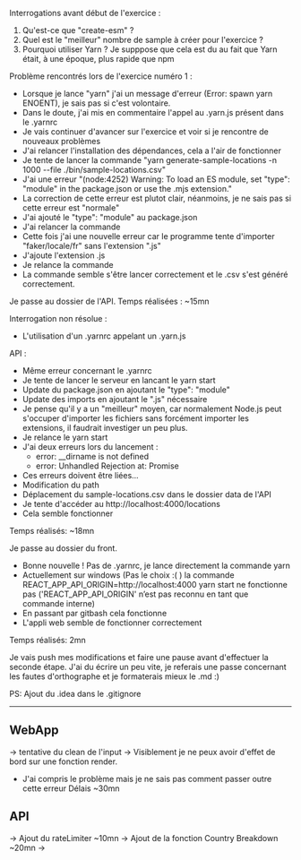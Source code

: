 Interrogations avant début de l'exercice : 
1) Qu'est-ce que "create-esm" ?
2) Quel est le "meilleur" nombre de sample à créer pour l'exercice ?
3) Pourquoi utiliser Yarn ?
   Je supppose que cela est du au fait que Yarn était, à une époque, plus rapide que npm
   
Problème  rencontrés lors de l'exercice numéro 1 :
- Lorsque je lance "yarn" j'ai un message d'erreur (Error: spawn yarn ENOENT), je sais pas si c'est volontaire.
- Dans le doute, j'ai mis en commentaire l'appel au .yarn.js présent dans le .yarnrc
- Je vais continuer d'avancer sur l'exercice et voir si je rencontre de nouveaux problèmes
- J'ai relancer l'installation des dépendances, cela a l'air de fonctionner
- Je tente de lancer la commande "yarn generate-sample-locations -n 1000 --file ./bin/sample-locations.csv"
- J'ai une erreur "(node:4252) Warning: To load an ES module, set "type": "module" in the package.json or use the .mjs extension."
- La correction de cette erreur est plutot clair, néanmoins, je ne sais pas si cette erreur est "normale"
- J'ai ajouté le "type": "module" au package.json
- J'ai relancer la commande
- Cette fois j'ai une nouvelle erreur car le programme tente d'importer "faker/locale/fr" sans l'extension ".js"
- J'ajoute l'extension .js
- Je relance la commande
- La commande semble s'être lancer correctement et le .csv s'est généré correctement.


Je passe au dossier de l'API.
Temps réalisées : ~15mn

Interrogation non résolue : 
- L'utilisation d'un .yarnrc appelant un .yarn.js
 
 API :
 - Même erreur concernant le .yarnrc
 - Je tente de lancer le serveur en lancant le yarn start
 - Update du package.json en ajoutant le "type": "module"
 - Update des imports en ajoutant le ".js" nécessaire
 - Je pense qu'il y a un "meilleur" moyen, car normalement Node.js peut s'occuper d'importer les fichiers sans forcément
 importer les extensions, il faudrait investiger un peu plus.
 - Je relance le yarn start
 - J'ai deux erreurs lors du lancement : 
    - error: __dirname is not defined
    - error: Unhandled Rejection at: Promise
- Ces erreurs doivent être liées...
- Modification du path 
- Déplacement du sample-locations.csv dans le dossier data de l'API
- Je tente d'accéder au http://localhost:4000/locations
- Cela semble fonctionner

Temps réalisés: ~18mn



Je passe au dossier du front.
- Bonne nouvelle ! Pas de .yarnrc, je lance directement la commande yarn
- Actuellement sur windows (Pas le choix :( ) la commande REACT_APP_API_ORIGIN=http://localhost:4000 yarn start ne fonctionne pas
('REACT_APP_API_ORIGIN' n’est pas reconnu en tant que commande interne)
- En passant par gitbash cela fonctionne
- L'appli web semble de fonctionner correctement

Temps réalisés: 2mn

Je vais push mes modifications et faire une pause avant d'effectuer la seconde étape.
J'ai du écrire un peu vite, je referais une passe concernant les fautes d'orthographe 
et je formaterais mieux le .md :)

PS: Ajout du .idea dans le .gitignore 

-----
WebApp
- 
 -> tentative du clean de l'input
 -> Visiblement je ne peux avoir d'effet de bord sur une fonction render.
 - J'ai compris le problème mais je ne sais pas comment passer outre cette erreur
 Délais ~30mn

API
---
 -> Ajout du rateLimiter ~10mn
 -> Ajout de la fonction Country Breakdown ~20mn
 -> 

    

